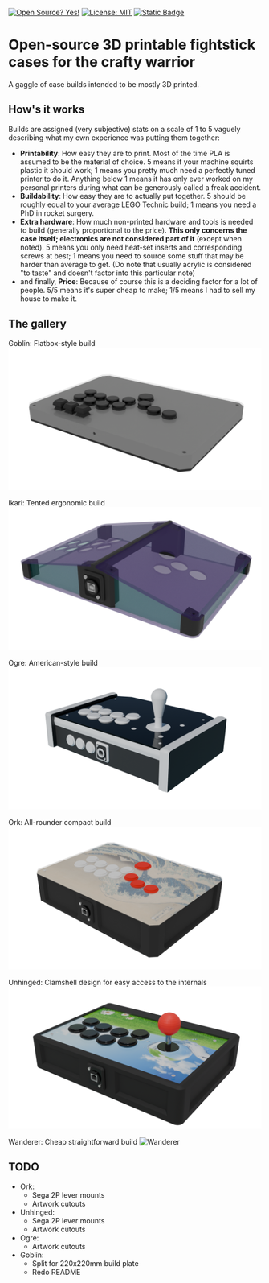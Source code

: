 [![Open Source? Yes!](https://badgen.net/badge/Open%20Source%20%3F/Yes%21/blue?icon=github)](https://github.com/Naereen/badges/) [![License: MIT](https://img.shields.io/badge/License-MIT-yellow.svg)](https://opensource.org/licenses/MIT) [![Static Badge](https://img.shields.io/badge/Made_with-Blender-orange)](https://www.blender.org/)

# Open-source 3D printable fightstick cases for the crafty warrior

A gaggle of case builds intended to be mostly 3D printed.

## How's it works

Builds are assigned (very subjective) stats on a scale of 1 to 5 vaguely describing what my own experience was putting them together:  

- **Printability**: How easy they are to print. Most of the time PLA is assumed to be the material of choice. 5 means if your machine squirts plastic it should work; 1 means you pretty much need a perfectly tuned printer to do it. Anything below 1 means it has only ever worked on my personal printers during what can be generously called a freak accident.
- **Buildability**: How easy they are to actually put together. 5 should be roughly equal to your average LEGO Technic build; 1 means you need a PhD in rocket surgery.
- **Extra hardware**: How much non-printed hardware and tools is needed to build (generally proportional to the price). **This only concerns the case itself; electronics are not considered part of it** (except when noted). 5 means you only need heat-set inserts and corresponding screws at best; 1 means you need to source some stuff that may be harder than average to get. (Do note that usually acrylic is considered "to taste" and doesn't factor into this particular note)
- and finally, **Price**: Because of course this is a deciding factor for a lot of people. 5/5 means it's super cheap to make; 1/5 means I had to sell my house to make it.

## The gallery

Goblin: Flatbox-style build  
![Goblin](img/goblin.png)

Ikari: Tented ergonomic build
![Ikari](img/ikari.png)

Ogre: American-style build
![Ogre](img/ogre.png)

Ork: All-rounder compact build
![Ork](img/ork.png)

Unhinged: Clamshell design for easy access to the internals
![Unhinged](img/unhinged.png)

Wanderer: Cheap straightforward build
![Wanderer](img/wanderer.png)

## TODO

- Ork:
    - Sega 2P lever mounts
    - Artwork cutouts
- Unhinged:
    - Sega 2P lever mounts
    - Artwork cutouts
- Ogre:
    - Artwork cutouts
- Goblin:
    - Split for 220x220mm build plate
    - Redo README
